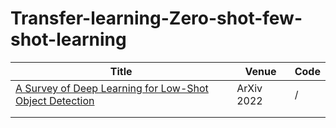 # Transfer-learning-Zero-shot-few-shot-learning
| Title | Venue | Code |
|-------|-------|------|
|  [A Survey of Deep Learning for Low-Shot Object Detection](https://arxiv.org/pdf/2112.02814.pdf) |    ArXiv 2022   |   /   |
|       |       |      |
|       |       |      |
